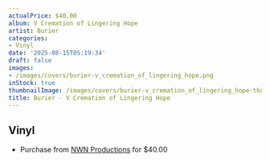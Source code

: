 ```yaml
---
actualPrice: $40.00
album: V Cremation of Lingering Hope
artist: Burier
categories:
- Vinyl
date: '2025-08-15T05:19:34'
draft: false
images:
- /images/covers/burier-v_cremation_of_lingering_hope.png
inStock: true
thumbnailImage: /images/covers/burier-v_cremation_of_lingering_hope-thumb.png
title: Burier - V Cremation of Lingering Hope
---
```


## Vinyl
* Purchase from [NWN Productions](http://shop.nwnprod.com/index.php?route=product/product&path=75&product_id=59288&sort=pd.name&order=ASC) for $40.00
